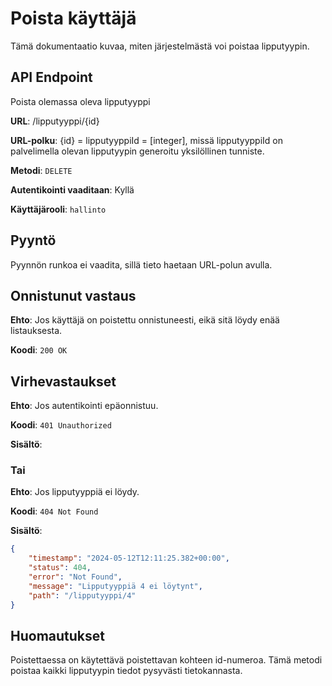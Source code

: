 # Poista käyttäjä
Tämä dokumentaatio kuvaa, miten järjestelmästä voi poistaa lipputyypin.

## API Endpoint
Poista olemassa oleva lipputyyppi

**URL**: /lipputyyppi/{id}

**URL-polku**: {id} = lipputyyppiId = [integer], missä lipputyyppiId on palvelimella olevan lipputyypin generoitu yksilöllinen tunniste.

**Metodi**: `DELETE`

**Autentikointi vaaditaan**: Kyllä

**Käyttäjärooli**: `hallinto`

## Pyyntö
Pyynnön runkoa ei vaadita, sillä tieto haetaan URL-polun avulla.

## Onnistunut vastaus

**Ehto**: Jos käyttäjä on poistettu onnistuneesti, eikä sitä löydy enää listauksesta.

**Koodi**: `200 OK`

## Virhevastaukset

**Ehto**: Jos autentikointi epäonnistuu.

**Koodi**: `401 Unauthorized`

**Sisältö**:

### Tai

**Ehto**: Jos lipputyyppiä ei löydy.

**Koodi**: `404 Not Found`

**Sisältö**:
```json
{
    "timestamp": "2024-05-12T12:11:25.382+00:00",
    "status": 404,
    "error": "Not Found",
    "message": "Lipputyyppiä 4 ei löytynt",
    "path": "/lipputyyppi/4"
}
```
## Huomautukset
Poistettaessa on käytettävä poistettavan kohteen id-numeroa.
Tämä metodi poistaa kaikki lipputyypin tiedot pysyvästi tietokannasta.